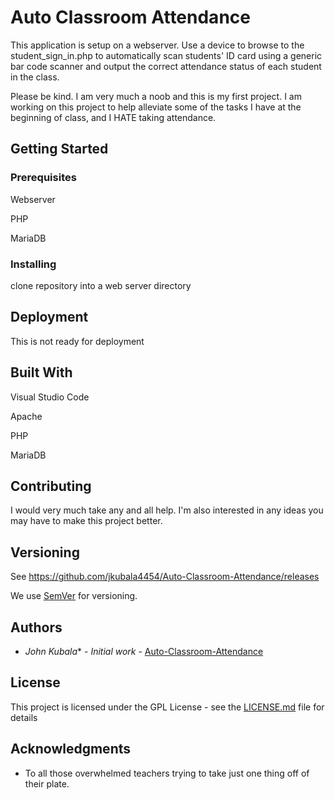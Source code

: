 # Auto Classroom Attendance
This application is setup on a webserver. Use a device to browse to the student_sign_in.php to automatically scan students' ID card using a generic bar code scanner and output the correct attendance status of each student in the class.

Please be kind.  I am very much a noob and this is my first project.  I am working on this project to help alleviate some of the tasks I have at the beginning of class, and I HATE taking attendance.


## Getting Started


### Prerequisites
Webserver

PHP

MariaDB


### Installing
clone repository into a web server directory



## Deployment

This is not ready for deployment

## Built With
Visual Studio Code

Apache

PHP

MariaDB


## Contributing

I would very much take any and all help.  I'm also interested in any ideas you may have to make this project better.

## Versioning

See https://github.com/jkubala4454/Auto-Classroom-Attendance/releases

We use [SemVer](http://semver.org/) for versioning. 

## Authors

* *John Kubala** - *Initial work* - [Auto-Classroom-Attendance](https://github.com/jkubala4454)

## License

This project is licensed under the GPL License - see the [LICENSE.md](LICENSE.md) file for details

## Acknowledgments

* To all those overwhelmed teachers trying to take just one thing off of their plate.

